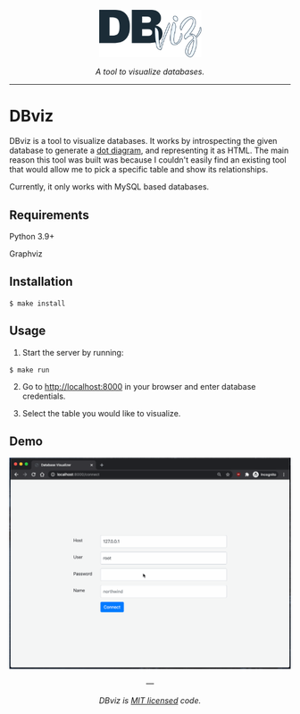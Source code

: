 <p align="center">
    <img width="183px" src="https://raw.githubusercontent.com/nav/dbviz/master/src/static/dbviz-light.png" alt='DBviz'>
</p>
<p align="center">
    <em>A tool to visualize databases.</em>
</p>

---

# DBviz

DBviz is a tool to visualize databases. It works by introspecting the given database to
generate a [dot diagram](https://graphviz.org/doc/info/lang.html), and representing it
as HTML. The main reason this tool was built was because I couldn't easily find an
existing tool that would allow me to pick a specific table and show its relationships.

Currently, it only works with MySQL based databases.

## Requirements

Python 3.9+

Graphviz

## Installation

```shell
$ make install
```

## Usage

1. Start the server by running:

```shell
$ make run
```

2. Go to [http://localhost:8000](http://localhost:8000) in your browser and enter database credentials.

3. Select the table you would like to visualize.

## Demo

![DBViz Demo](https://raw.githubusercontent.com/nav/dbviz/master/docs/demo.gif)

<p align="center">&mdash;</p>
<p align="center"><i>DBviz is <a href="https://github.com/nav/dbviz/blob/master/LICENSE">MIT licensed</a> code.</i></p>
